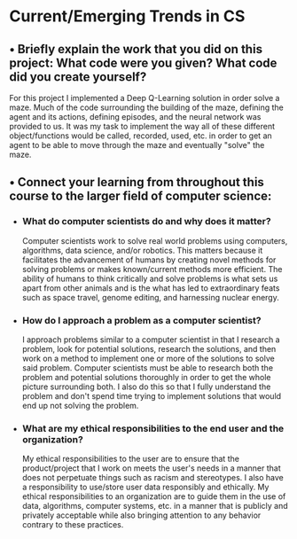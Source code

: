 # Current/Emerging Trends in CS

## • Briefly explain the work that you did on this project: What code were you given? What code did you create yourself?
For this project I implemented a Deep Q-Learning solution in order solve a maze. Much of the code surrounding the building of the maze, defining the agent and its actions, defining episodes, and the neural network was provided to us. It was my task to implement the way all of these different object/functions would be called, recorded, used, etc. in order to get an agent to be able to move through the maze and eventually "solve" the maze.
## • Connect your learning from throughout this course to the larger field of computer science:

- ### What do computer scientists do and why does it matter? <br>
  Computer scientists work to solve real world problems using computers, algorithms, data science, and/or robotics. This matters because it facilitates the advancement of humans by creating novel methods for solving problems or makes known/current methods more efficient. The ability of humans to think critically and solve problems is what sets us apart from other animals and is the what has led to extraordinary feats such as space travel, genome editing, and harnessing nuclear energy.

- ### How do I approach a problem as a computer scientist? <br>
  I approach problems similar to a computer scientist in that I research a problem, look for potential solutions, research the solutions, and then work on a method to implement one or more of the solutions to solve said problem. Computer scientists must be able to research both the problem and potential solutions thoroughly in order to get the whole picture surrounding both. I also do this so that I fully understand the problem and don't spend time trying to implement solutions that would end up not solving the problem.

- ### What are my ethical responsibilities to the end user and the organization? <br>
    My ethical responsibilities to the user are to ensure that the product/project that I work on meets the user's needs in a manner that does not perpetuate things such as racism and stereotypes. I also have a responsibility to use/store user data responsibly and ethically. My ethical responsibilities to an organization are to guide them in the use of data, algorithms, computer systems, etc. in a manner that is publicly and privately acceptable while also bringing attention to any behavior contrary to these practices.
